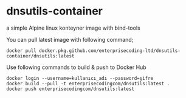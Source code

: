 # dnsutils-container

a simple Alpine linux konteyner image with bind-tools

You can pull latest image with following command;

    docker pull docker.pkg.github.com/enterprisecoding-ltd/dnsutils-container/dnsutils:latest

Use following commands to build & push to Docker Hub
```
docker login --username=kullanıcı_adı --password=şifre
docker build --pull -t enterprisecodingcom/dnsutils:latest .
docker push enterprisecodingcom/dnsutils:latest
```

